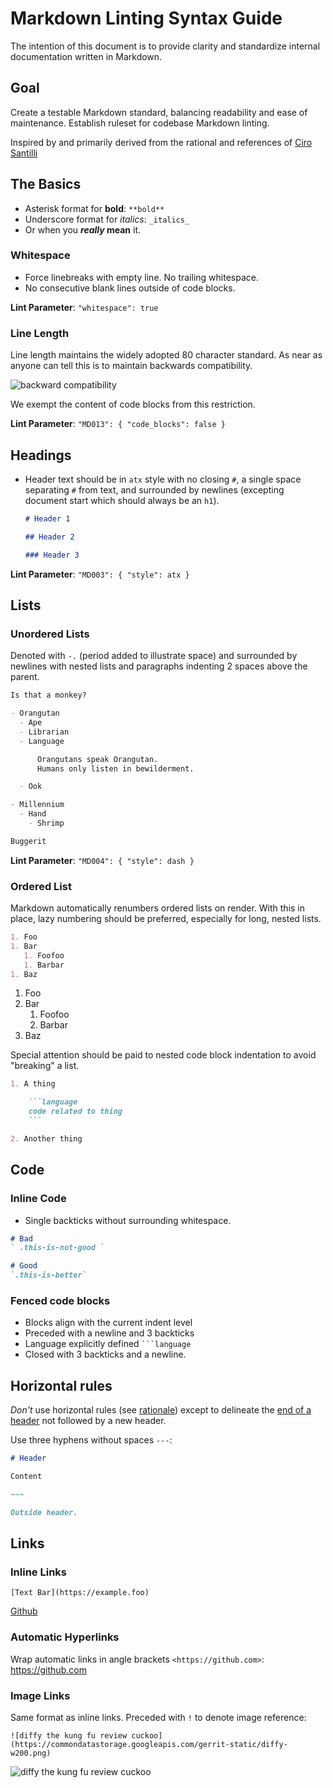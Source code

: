 # Markdown Linting Syntax Guide

The intention of this document is to provide clarity and standardize internal
documentation written in Markdown.

## Goal

Create a testable Markdown standard, balancing readability and ease of maintenance.
Establish ruleset for codebase Markdown linting.

Inspired by and primarily derived from the rational and references of
[Ciro Santilli](https://cirosantilli.com/markdown-style-guide)

## The Basics

- Asterisk format for **bold**: `**bold**`
- Underscore format for _italics_: `_italics_`
- Or when you **_really_ mean** it.

### Whitespace

- Force linebreaks with empty line. No trailing whitespace.
- No consecutive blank lines outside of code blocks.

**Lint Parameter**: `"whitespace": true`

### Line Length

Line length maintains the widely adopted 80 character standard. As near as
anyone can tell this is to maintain backwards compatibility.

![backward compatibility](https://upload.wikimedia.org/wikipedia/commons/thumb/5/58/FortranCardPROJ039.agr.jpg/320px-FortranCardPROJ039.agr.jpg "Compatible!")

We exempt the content of code blocks from this restriction.

**Lint Parameter**: `"MD013": { "code_blocks": false }`

## Headings

- Header text should be in `atx` style with no closing `#`, a single space separating
  `#` from text, and surrounded by newlines (excepting document start which
  should always be an `h1`).
  
  ```markdown
  # Header 1

  ## Header 2

  ### Header 3
  ```

**Lint Parameter**: `"MD003": { "style": atx }`

## Lists

### Unordered Lists

Denoted with `-.` (period added to illustrate space) and surrounded by newlines
with nested lists and paragraphs indenting 2 spaces above the parent.

```markdown
Is that a monkey?

- Orangutan
  - Ape
  - Librarian
  - Language

      Orangutans speak Orangutan.
      Humans only listen in bewilderment.

  - Ook

- Millennium
  - Hand
    - Shrimp

Buggerit
```

**Lint Parameter**: `"MD004": { "style": dash }`

### Ordered List

Markdown automatically renumbers ordered lists on render. With this in place,
lazy numbering should be preferred, especially for long, nested lists.

```markdown
1. Foo
1. Bar
   1. Foofoo
   1. Barbar
1. Baz
```

1. Foo
1. Bar
   1. Foofoo
   1. Barbar
1. Baz

Special attention should be paid to nested code block indentation to avoid
"breaking" a list.

```markdown
1. A thing

    ```language
    code related to thing
    ```

2. Another thing
```

## Code

### Inline Code

- Single backticks without surrounding whitespace.

```markdown
# Bad
` .this-is-not-good `

# Good
`.this-is-better`
```

### Fenced code blocks

- Blocks align with the current indent level
- Preceded with a newline and 3 backticks
- Language explicitly defined ` ```language `
- Closed with 3 backticks and a newline.

## Horizontal rules

_Don't_ use horizontal rules (see [rationale](https://cirosantilli.com/markdown-style-guide/#horizontal-rules))
except to delineate the [end of a header](https://cirosantilli.com/markdown-style-guide/#end-of-a-header)
not followed by a new header.

Use three hyphens without spaces `---`:

```markdown
# Header

Content

~~~

Outside header.
```

## Links

### Inline Links

```text
[Text Bar](https://example.foo)
```

[Github](https://github.com)

### Automatic Hyperlinks

Wrap automatic links in angle brackets `<https://github.com>`: <https://github.com>

### Image Links

Same format as inline links. Preceded with `!` to denote image reference:

```text
![diffy the kung fu review cuckoo](https://commondatastorage.googleapis.com/gerrit-static/diffy-w200.png)
```

![diffy the kung fu review cuckoo](https://commondatastorage.googleapis.com/gerrit-static/diffy-w200.png)
